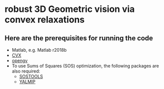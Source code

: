 # robust 3D Geometric vision via convex relaxations
## Here are the prerequisites for running the code
* Matlab, e.g. Matlab r2018b
* [CVX](http://cvxr.com/cvx/doc/install.html)
* [opengv](https://laurentkneip.github.io/opengv/page_installation.html)
* To use Sums of Squares (SOS) optimization, the following packages are also required:
  * [SOSTOOLS](https://www.cds.caltech.edu/sostools/)
  * [YALMIP](https://yalmip.github.io/)
